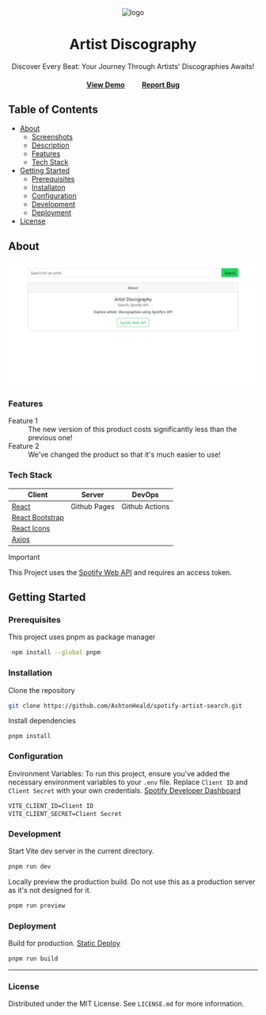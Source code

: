 <div align="center">
  <img src="assets/logo.png" alt="logo" width="200" height="auto" />
  <h1>Artist Discography</h1>
  <p>
    Discover Every Beat: Your Journey Through Artists' Discographies Awaits!
  </p>
  <h4>
    <a href="https://github.com/Louis3797/awesome-readme-template/">View Demo</a>
    &emsp;&emsp;
    <a href="https://github.com/AshtonHeald/spotify-artist-search/issues">Report Bug</a>
  </h4>
</div>

## Table of Contents

 - [About](#about)
    * [Screenshots](#screenshots)
    * [Description](#description)
    * [Features](#features)
    * [Tech Stack](#tech-stack)
- [Getting Started](#getting-started)
    * [Prerequisites](#prerequisites)
    * [Installaton](#installation)
    * [Configuration](#configuration)
    * [Development](#development)
    * [Deployment](#deployment)
- [License](#license)

<!-- About -->
##  About

<div id="screenshots">
  <img src="/public/screenshot1.webp" />
</div>

<div id="description">
  <p></p>
</div>

### Features

<dl>
  <dt>Feature 1</dt>
  <dd>The new version of this product costs significantly less than the previous one!</dd>
  <dt>Feature 2</dt>
  <dd>We've changed the product so that it's much easier to use!</dd>
</dl>

### Tech Stack

| Client | Server | DevOps |
|--------|--------|--------|
| [React](https://react.dev)  | Github Pages | Github Actions |
| [React Bootstrap](https://react-bootstrap.netlify.app/)  | | |
| [React Icons](https://react-icons.github.io/react-icons/) | | |
| [Axios](https://axios-http.com/)  | | |

> [!IMPORTANT]
> This Project uses the [Spotify Web API](https://developer.spotify.com/documentation/web-api) and requires an access token.



<!-- Getting Started -->
##  Getting Started
### Prerequisites
This project uses pnpm as package manager
```bash
 npm install --global pnpm
```

### Installation

Clone the repository
```bash
git clone https://github.com/AshtonHeald/spotify-artist-search.git
```

Install dependencies
```
pnpm install
```

### Configuration

Environment Variables: To run this project, ensure you've added the necessary environment variables to your `.env` file. Replace `Client ID` and `Client Secret` with your own credentials. [Spotify Developer Dashboard](https://developer.spotify.com/dashboard)
```
VITE_CLIENT_ID=Client ID
VITE_CLIENT_SECRET=Client Secret
```

### Development

Start Vite dev server in the current directory.
```bash
pnpm run dev
```

Locally preview the production build. Do not use this as a production server as it's not designed for it.
```bash
pnpm run preview
```

### Deployment

Build for production. [Static Deploy](https://vitejs.dev/guide/static-deploy.html)
```bash
pnpm run build
```

---



<!-- Licence -->
### License

Distributed under the MIT License. See `LICENSE.md` for more information.

